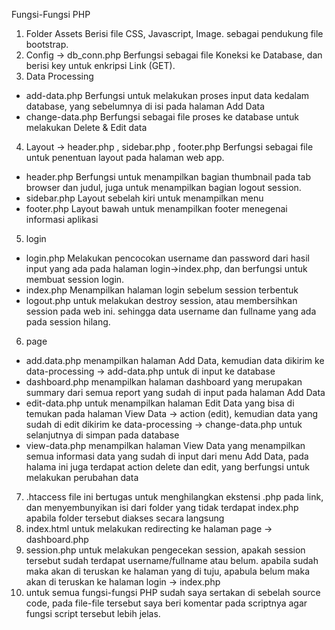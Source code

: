 Fungsi-Fungsi PHP
1. Folder Assets
 Berisi file CSS, Javascript, Image. sebagai pendukung file bootstrap.
2. Config -> db_conn.php
 Berfungsi sebagai file Koneksi ke Database, dan berisi key untuk enkripsi Link (GET).
3. Data Processing
  - add-data.php
      Berfungsi untuk melakukan proses input data kedalam database, yang sebelumnya di isi pada halaman Add Data
  - change-data.php
      Berfungsi sebagai file proses ke database untuk melakukan Delete & Edit data
4. Layout -> header.php , sidebar.php , footer.php
  Berfungsi sebagai file untuk penentuan layout pada halaman web app.
  - header.php
      Berfungsi untuk menampilkan bagian thumbnail pada tab browser dan judul, juga untuk menampilkan bagian logout session.
  - sidebar.php
      Layout sebelah kiri untuk menampilkan menu
  - footer.php
      Layout bawah untuk menampilkan footer menegenai informasi aplikasi
 5. login
  - login.php
      Melakukan pencocokan username dan password dari hasil input yang ada pada halaman login->index.php, dan berfungsi untuk membuat session login.
  - index.php
      Menampilkan halaman login sebelum session terbentuk
  - logout.php
      untuk melakukan destroy session, atau membersihkan session pada web ini. sehingga data username dan fullname yang ada pada session hilang.
 6. page
  - add.data.php
      menampilkan halaman Add Data, kemudian data dikirim ke data-processing -> add-data.php untuk di input ke database
  - dashboard.php
      menampilkan halaman dashboard yang merupakan summary dari semua report yang sudah di input pada halaman Add Data
  - edit-data.php
      untuk menampilkan halaman Edit Data yang bisa di temukan pada halaman View Data -> action (edit), kemudian data yang sudah di edit dikirim ke data-processing -> change-data.php untuk selanjutnya di simpan pada database
  - view-data.php
      menampilkan halaman View Data yang menampilkan semua informasi data yang sudah di input dari menu Add Data, pada halama ini juga terdapat action delete dan edit, yang berfungsi untuk melakukan perubahan data
7. .htaccess
  file ini bertugas untuk menghilangkan ekstensi .php pada link, dan menyembunyikan isi dari folder yang tidak terdapat index.php apabila folder tersebut diakses secara langsung
8. index.html
  untuk melakukan redirecting ke halaman page -> dashboard.php
9. session.php
  untuk melakukan pengecekan session, apakah session tersebut sudah terdapat username/fullname atau belum. apabila sudah maka akan di teruskan ke halaman yang di tuju, apabula belum maka akan di teruskan ke halaman login -> index.php
10. untuk semua fungsi-fungsi PHP sudah saya sertakan di sebelah source code, pada file-file tersebut saya beri komentar pada scriptnya agar fungsi script tersebut lebih jelas.
